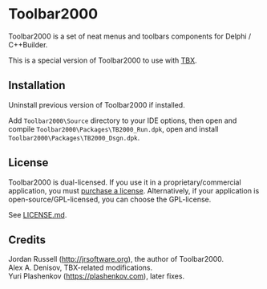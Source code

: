 # Toolbar2000

Toolbar2000 is a set of neat menus and toolbars components for Delphi / C++Builder.

This is a special version of Toolbar2000 to use with [TBX](https://github.com/plashenkov/TBX).

## Installation

Uninstall previous version of Toolbar2000 if installed.

Add `Toolbar2000\Source` directory to your IDE options, then open and compile
`Toolbar2000\Packages\TB2000_Run.dpk`, open and install `Toolbar2000\Packages\TB2000_Dsgn.dpk`.

## License

Toolbar2000 is dual-licensed. If you use it in a proprietary/commercial application, you must
[purchase a license](http://jrsoftware.org/tb2kreg.php). Alternatively, if your application
is open-source/GPL-licensed, you can choose the GPL-license.

See [LICENSE.md](LICENSE.md).

## Credits

Jordan Russell (http://jrsoftware.org), the author of Toolbar2000.  
Alex A. Denisov, TBX-related modifications.  
Yuri Plashenkov (https://plashenkov.com), later fixes.
